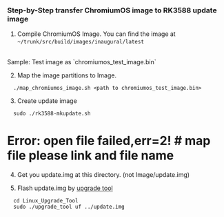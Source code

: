 ### Step-by-Step transfer ChromiumOS image to RK3588 update image

1. Compile ChromiumOS Image. You can find the image at `~/trunk/src/build/images/inaugural/latest` 
 <br>
 Sample: Test image as `chromiumos_test_image.bin`

2. Map the image partitions to Image.

```
  ./map_chromiumos_image.sh <path to chromiumos_test_image.bin>
```

3. Create update image

```
  sudo ./rk3588-mkupdate.sh
```

# Error:<AddFile> open file failed,err=2!   # map file please link and file name

4. Get you update.img at this directory. (not Image/update.img)

5. Flash update.img by [upgrade tool](./Linux_Upgrade_Tool)

```
  cd Linux_Upgrade_Tool
  sudo ./upgrade_tool uf ../update.img
```
